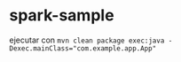# spark-sample
ejecutar con 
`
mvn clean package exec:java -Dexec.mainClass="com.example.app.App"
`
